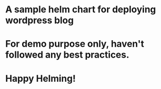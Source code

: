 # A sample helm chart for deploying wordpress blog

# For demo purpose only, haven't followed any best practices.

# Happy Helming!
